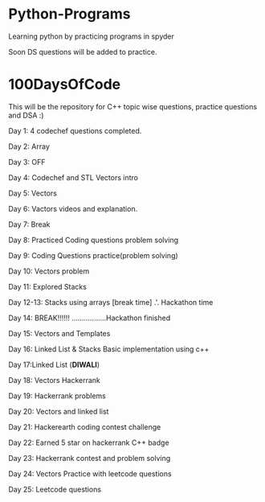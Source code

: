 # Python-Programs
Learning python by practicing programs in spyder

Soon DS questions will be added to practice.

# 100DaysOfCode 
This will be the repository for C++ topic wise questions, practice questions and DSA :)

Day 1: 4 codechef questions completed.

Day 2: Array 

Day 3: OFF

Day 4: Codechef and STL Vectors intro

Day 5: Vectors

Day 6: Vactors videos and explanation.

Day 7: Break

Day 8: Practiced Coding questions problem solving

Day 9: Coding Questions practice(problem solving)

Day 10: Vectors problem

Day 11: Explored Stacks

Day 12-13: Stacks using arrays [break time] .'. Hackathon time 

Day 14: BREAK!!!!!! .................Hackathon finished

Day 15: Vectors and Templates

Day 16: Linked List & Stacks Basic implementation using c++

Day 17:Linked List 
(******DIWALI******)

Day 18:
Vectors Hackerrank

Day 19:
Hackerrank problems

Day 20:
Vectors and linked list

Day 21:
Hackerearth coding contest challenge

Day 22:
Earned 5 star on hackerrank C++ badge

Day 23:
Hackerrank contest and problem solving

Day 24:
Vectors Practice with leetcode questions

Day 25:
Leetcode questions 
